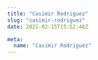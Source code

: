 ```yaml
---
title: "Casimir Rodriguez"
slug: "casimir-rodriguez"
date: 2021-02-15T15:52:48Z

meta:
  name: "Casimir Rodriguez"
---
```


